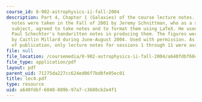```yaml
---
course_id: 8-902-astrophysics-ii-fall-2004
description: Part 4, Chapter 1 (Galaxies) of the course lecture notes. The lecture
  notes were taken in the Fall of 2001 by Jeremy Schnittman, who as a student in the
  subject, agreed to take notes and to format them using LaTeX. He used Professor
  Paul Schechter's handwritten notes in producing them. The figures were produced
  by Caitlin Millard during June-August 2004. Used with permission. As of the date
  of publication, only lecture notes for sessions 1 through 11 were available.
file: null
file_location: /coursemedia/8-902-astrophysics-ii-fall-2004/a640fdbf6840889b97a7c3680cb2e4f1_lec4.pdf
file_type: application/pdf
layout: pdf
parent_uid: 71275da227cc624ed06f7bd0fe95ec01
title: lec4.pdf
type: resource
uid: a640fdbf-6840-889b-97a7-c3680cb2e4f1
---
```

